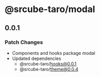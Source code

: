 # @srcube-taro/modal

## 0.0.1

### Patch Changes

- Components and hooks package
  modal
- Updated dependencies
  - @srcube-taro/hooks@0.0.1
  - @srcube-taro/theme@0.0.4
